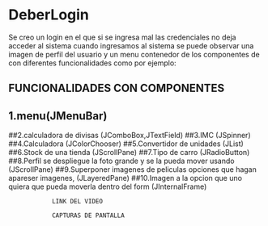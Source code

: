 # DeberLogin
Se creo un login en el que si se ingresa mal las credenciales no deja acceder al sistema
cuando ingresamos al sistema se puede observar una imagen de perfil del usuario
y un menu contenedor de los componentes de con diferentes funcionalidades como por ejemplo:
## FUNCIONALIDADES CON COMPONENTES
## 1.menu(JMenuBar)
##2.calculadora de divisas (JComboBox,JTextField)
##3.IMC (JSpinner) 
##4.Calculadora (JColorChooser) 
##5.Convertidor de unidades (JList) 
##6.Stock de una tienda (JScrollPane)
##7.Tipo de carro (JRadioButton)
##8.Perfil se despliegue la foto grande y se la pueda mover usando (JScrollPane)
##9.Superponer imagenes de peliculas opciones que hagan apareser imagenes, (JLayeredPane)
##10.Imagen a la opcion que uno quiera que pueda moverla dentro del form (JInternalFrame)

			    LINK DEL VIDEO
			    
			    CAPTURAS DE PANTALLA
	
